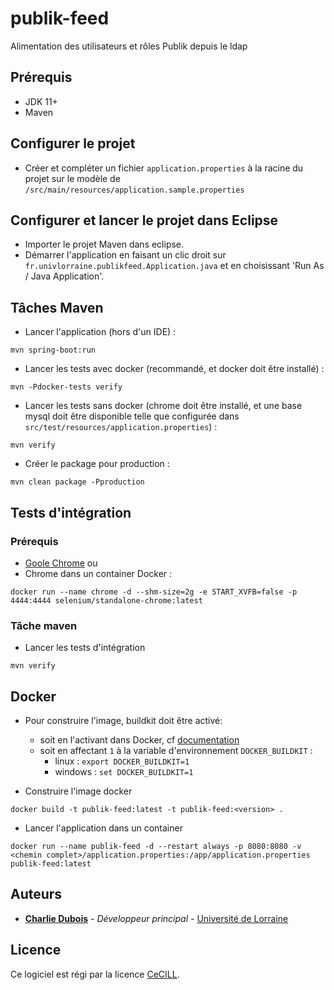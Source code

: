 # publik-feed

Alimentation des utilisateurs et rôles Publik depuis le ldap

## Prérequis
- JDK 11+
- Maven

## Configurer le projet
- Créer et compléter un fichier `application.properties` à la racine du projet sur le modèle de `/src/main/resources/application.sample.properties`

## Configurer et lancer le projet dans Eclipse
- Importer le projet Maven dans eclipse.
- Démarrer l'application en faisant un clic droit sur `fr.univlorraine.publikfeed.Application.java` et en choisissant 'Run As / Java Application'.

## Tâches Maven
- Lancer l'application (hors d'un IDE) :

```
mvn spring-boot:run
```

- Lancer les tests avec docker (recommandé, et docker doit être installé) :

```
mvn -Pdocker-tests verify
```

- Lancer les tests sans docker (chrome doit être installé, et une base mysql doit être disponible telle que configurée dans `src/test/resources/application.properties`) :

```
mvn verify
```

- Créer le package pour production :

```
mvn clean package -Pproduction
```

## Tests d'intégration
### Prérequis
- [Goole Chrome](https://www.google.com/chrome)
ou
- Chrome dans un container Docker :

```
docker run --name chrome -d --shm-size=2g -e START_XVFB=false -p 4444:4444 selenium/standalone-chrome:latest
```

### Tâche maven
- Lancer les tests d'intégration

```
mvn verify
```

## Docker
- Pour construire l'image, buildkit doit être activé:
    - soit en l'activant dans Docker, cf [documentation](https://docs.docker.com/develop/develop-images/#to-enable-buildkit-builds)
    - soit en affectant `1` à la variable d'environnement `DOCKER_BUILDKIT` :
      - linux : `export DOCKER_BUILDKIT=1`
      - windows : `set DOCKER_BUILDKIT=1`


- Construire l'image docker

```
docker build -t publik-feed:latest -t publik-feed:<version> .
```

- Lancer l'application dans un container

```
docker run --name publik-feed -d --restart always -p 8080:8080 -v <chemin complet>/application.properties:/app/application.properties publik-feed:latest
```

## Auteurs

- **[Charlie Dubois](mailto:charlie.dubois@univ-lorraine.fr)** - *Développeur principal* - [Université de Lorraine](http://www.univ-lorraine.fr/)

## Licence

Ce logiciel est régi par la licence [CeCILL](LICENSE).
